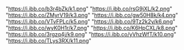 "https://i.ibb.co/b3r4bZk/k1.png"
"https://i.ibb.co/rsG9jXL/k2.png"
"https://i.ibb.co/ZMyrV19/k3.png"
"https://i.ibb.co/gw50H8k/k4.png"
"https://i.ibb.co/VTvFPLc/k5.png"
"https://i.ibb.co/9Tz2k2y/k6.png"
"https://i.ibb.co/wyK0H1r/k7.png"
"https://i.ibb.co/K6HpCXL/k8.png"
"https://i.ibb.co/3rgzq4j/k9.png"
"https://i.ibb.co/yVhzWfT/k10.png"
"https://i.ibb.co/TLys3RX/k11.png"